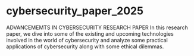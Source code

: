 # cybersecurity_paper_2025
ADVANCEMEMTS IN CYBERSECURITY RESEARCH PAPER
In this research paper, we dive into some of the existing and upcoming technologies involved in the world of cybersecurity and analyze some practical applications of cybersecurity along with some ethical dilemmas.
